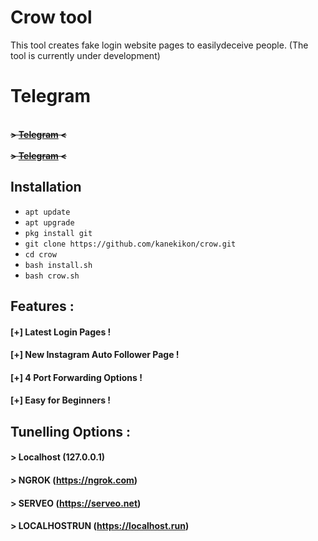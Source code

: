 # Crow tool 
This tool creates fake login website pages 
to easilydeceive people.
(The tool is currently under development)

# Telegram
<br><b>~~> <a href="https://t.me/SSX3l">Telegram</a> <~~</b><br>
<br><b>~~> <a href="https://t.me/SSScw">Telegram</a> <~~</b><br>

## Installation
* `apt update`
* `apt upgrade`
* `pkg install git`
* `git clone https://github.com/kanekikon/crow.git`
* `cd crow`
* `bash install.sh`
* `bash crow.sh`


## Features :
#### [+] Latest Login Pages !
#### [+] New Instagram Auto Follower Page !
#### [+] 4 Port Forwarding Options !
#### [+] Easy for Beginners !

## Tunelling Options :
#### > Localhost (127.0.0.1)
#### > NGROK (https://ngrok.com)
#### > SERVEO (https://serveo.net)
#### > LOCALHOSTRUN (https://localhost.run)
